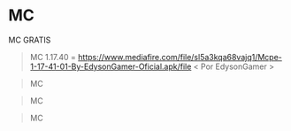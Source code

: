 # MC
MC GRATIS 

> MC 1.17.40 = https://www.mediafire.com/file/sl5a3kqa68vajq1/Mcpe-1-17-41-01-By-EdysonGamer-Oficial.apk/file  < Por EdysonGamer >

> MC 

> MC

> MC
